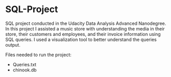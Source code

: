 # SQL-Project
SQL project conducted in the Udacity Data Analysis Advanced Nanodegree. In this project I assisted a music store with understanding the media in their store, their customers and employees, and their invoice information using SQL queries. I used a visualization tool to better understand the queries output.

Files needed to run the project:
- Queries.txt
- chinook.db

